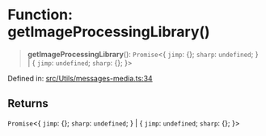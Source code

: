 # Function: getImageProcessingLibrary()

> **getImageProcessingLibrary**(): `Promise`\<\{ `jimp`: \{\}; `sharp`: `undefined`; \} \| \{ `jimp`: `undefined`; `sharp`: \{\}; \}\>

Defined in: [src/Utils/messages-media.ts:34](https://github.com/Fokusdotid/bail/blob/0fe6346a5ff68a74eb71890335c982b44e2da604/src/Utils/messages-media.ts#L34)

## Returns

`Promise`\<\{ `jimp`: \{\}; `sharp`: `undefined`; \} \| \{ `jimp`: `undefined`; `sharp`: \{\}; \}\>

